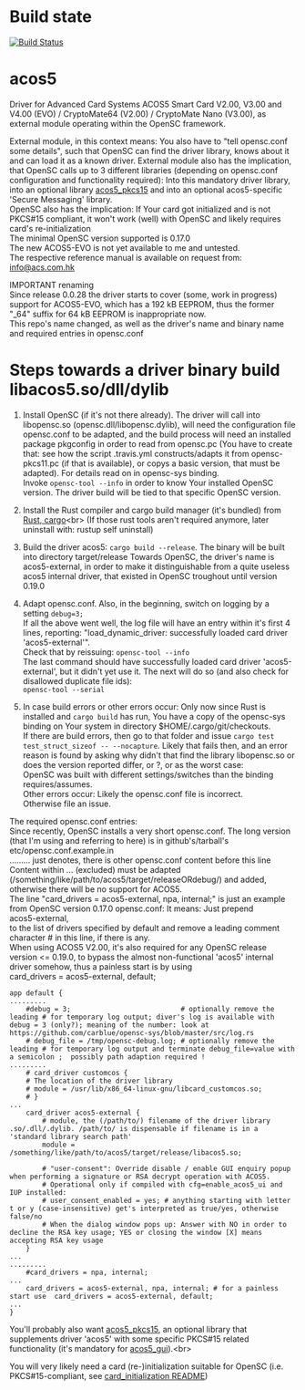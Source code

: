 # Build state

[![Build Status](https://travis-ci.org/carblue/acos5.svg?branch=master)](https://travis-ci.org/carblue/acos5)

# acos5

Driver for Advanced Card Systems  ACOS5 Smart Card V2.00, V3.00 and V4.00 (EVO) / CryptoMate64 (V2.00) / CryptoMate Nano (V3.00), as external module operating within the OpenSC framework.<br>

External module, in this context means: You also have to "tell opensc.conf some details", such that OpenSC can find the driver library, knows about it and can load it as a known driver.
External module also has the implication, that OpenSC calls up to 3 different libraries (depending on opensc.conf configuration and functionality required): Into this mandatory driver library, into an optional library [acos5_pkcs15](https://github.com/carblue/acos5_pkcs15) and into an optional acos5-specific 'Secure Messaging' library.<br>
OpenSC also has the implication: If Your card got initialized and is not PKCS#15 compliant, it won't work (well) with OpenSC and likely requires card's re-initialization<br>
The minimal OpenSC version supported is 0.17.0<br>
The new ACOS5-EVO is not yet available to me and untested.<br>
The respective reference manual is available on request from: info@acs.com.hk


IMPORTANT renaming<br>
Since release 0.0.28 the driver starts to cover (some, work in progress) support for ACOS5-EVO, which has a 192 kB EEPROM, thus the former "_64" suffix for 64 kB EEPROM is inappropriate now.<br>
This repo's name changed, as well as the driver's name and binary name and required entries in opensc.conf


Steps towards a driver binary build libacos5.so/dll/dylib
============================================================
1. Install OpenSC (if it's not there already). The driver will call into libopensc.so (opensc.dll/libopensc.dylib), will need the configuration file opensc.conf to be adapted, and the build process will need an installed package pkgconfig in order to read from opensc.pc (You have to create that: see how the script .travis.yml constructs/adapts it from opensc-pkcs11.pc (if that is available), or copys a basic version, that must be adapted).
For details read on in opensc-sys binding.<br>
Invoke `opensc-tool --info` in order to know Your installed OpenSC version. The driver build will be tied to that specific OpenSC version.

2. Install the Rust compiler and cargo build manager (it's bundled) from [Rust, cargo](https://www.rust-lang.org/tools/install "https://www.rust-lang.org/tools/install")<br>
(If those rust tools aren't required anymore, later uninstall with: rustup self uninstall)

3. Build the driver acos5: `cargo build --release`. The binary will be built into directory target/release
   Towards OpenSC, the driver's name is acos5-external, in order to make it distinguishable from a quite useless acos5 internal driver, that existed in OpenSC troughout until version 0.19.0

4. Adapt opensc.conf. Also, in the beginning, switch on logging by a setting `debug=3;`<br>
   If all the above went well, the log file will have an entry within it's first 4 lines, reporting: "load_dynamic_driver: successfully loaded card driver 'acos5-external'".<br>
   Check that by reissuing: `opensc-tool --info`<br>
   The last command should have successfully loaded card driver 'acos5-external', but it didn't yet use it. The next will do so (and also check for disallowed duplicate file ids):<br>
   `opensc-tool --serial`
5. In case build errors or other errors occur:
   Only now since Rust is installed and `cargo build` has run, You have a copy of the opensc-sys binding on Your system in directory $HOME/.cargo/git/checkouts.<br>
   If there are build errors, then go to that folder and issue `cargo test test_struct_sizeof -- --nocapture`. Likely that fails then, and an error reason is found by asking why didn't that find the library libopensc.so or does the version reported differ, or ?, or as the worst case:<br>
   OpenSC was built with different settings/switches than the binding requires/assumes.<br>
   Other errors occur: Likely the opensc.conf file is incorrect.<br>
   Otherwise file an issue.

   
The required opensc.conf entries:<br>
Since recently, OpenSC installs a very short opensc.conf. The long version (that I'm using and referring to here) is in github's/tarball's etc/opensc.conf.example.in<br>
......... just denotes, there is other opensc.conf content before this line<br>
Content within ... (excluded) must be adapted (/something/like/path/to/acos5/target/releaseORdebug/) and added, otherwise there will be no support for ACOS5.<br>
The line "card_drivers = acos5-external, npa, internal;" is just an example from OpenSC version 0.17.0 opensc.conf: It means: Just prepend<br>
acos5-external,<br>
to the list of drivers specified by default and remove a leading comment character # in this line, if there is any.<br>
When using ACOS5 V2.00, it's also required for any OpenSC release version <= 0.19.0, to bypass the almost non-functional 'acos5' internal driver somehow, thus a painless start is by using<br>
    card_drivers = acos5-external, default;

```
app default {
.........
    #debug = 3;                           # optionally remove the leading # for temporary log output; diver's log is available with debug = 3 (only?); meaning of the number: look at https://github.com/carblue/opensc-sys/blob/master/src/log.rs
    # debug_file = /tmp/opensc-debug.log; # optionally remove the leading # for temporary log output and terminate debug_file=value with a semicolon ;  possibly path adaption required !
.........
    # card_driver customcos {
    # The location of the driver library
    # module = /usr/lib/x86_64-linux-gnu/libcard_customcos.so;
    # }
...
    card_driver acos5-external {
        # module, the (/path/to/) filename of the driver library .so/.dll/.dylib. /path/to/ is dispensable if filename is in a 'standard library search path'
        module = /something/like/path/to/acos5/target/release/libacos5.so;

        # "user-consent": Override disable / enable GUI enquiry popup when performing a signature or RSA decrypt operation with ACOS5.
        # Operational only if compiled with cfg=enable_acos5_ui and IUP installed:
        # user_consent_enabled = yes; # anything starting with letter t or y (case-insensitive) get's interpreted as true/yes, otherwise false/no
        # When the dialog window pops up: Answer with NO in order to decline the RSA key usage; YES or closing the window [X] means accepting RSA key usage
    }
...
.........
    #card_drivers = npa, internal;
...
    card_drivers = acos5-external, npa, internal; # for a painless start use  card_drivers = acos5-external, default;
...
}
```

You'll probably also want [acos5_pkcs15](https://github.com/carblue/acos5_pkcs15 "https://github.com/carblue/acos5_pkcs15"), an optional library that supplements driver 'acos5' with some specific PKCS#15 related functionality (it's mandatory for [acos5_gui](https://github.com/carblue/acos5_gui "https://github.com/carblue/acos5_gui")).<br>

You will very likely need a card (re-)initialization suitable for OpenSC (i.e. PKCS#15-compliant, see [card_initialization README](https://github.com/carblue/acos5/blob/master/info/card_initialization/README.md "https://github.com/carblue/acos5/blob/master/info/card_initialization/README.md"))
